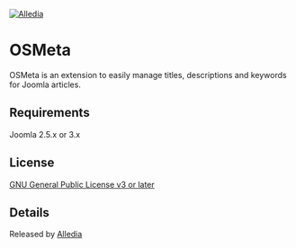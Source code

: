 [![Alledia](https://www.alledia.com/images/logo_circle_small.png)](https://www.alledia.com)

OSMeta
===============
OSMeta is an extension to easily manage titles, descriptions and keywords for Joomla articles.

## Requirements

Joomla 2.5.x or 3.x

## License

[GNU General Public License v3 or later](http://www.gnu.org/copyleft/gpl.html)

## Details

Released by [Alledia](https://www.alledia.com)

